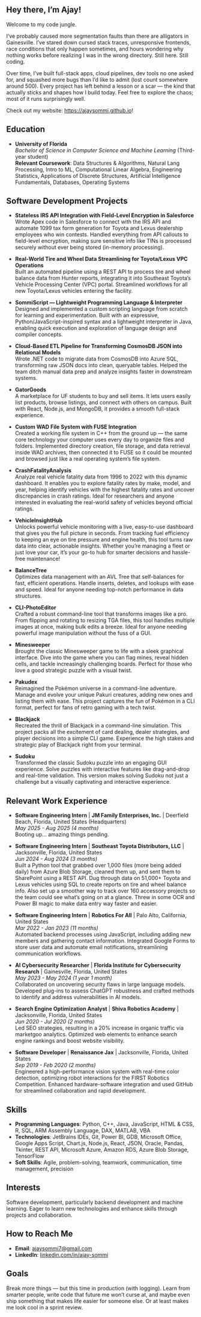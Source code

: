 ## Hey there, I’m Ajay!

Welcome to my code jungle.

I’ve probably caused more segmentation faults than there are alligators in Gainesville. I’ve stared down cursed stack traces, unresponsive frontends, race conditions that only happen sometimes, and hours wondering why nothing works before realizing I was in the wrong directory. Still here. Still coding.

Over time, I’ve built full-stack apps, cloud pipelines, dev tools no one asked for, and squashed more bugs than I’d like to admit (lost count somewhere around 500). Every project has left behind a lesson or a scar — the kind that actually sticks and shapes how I build today. Feel free to explore the chaos; most of it runs surprisingly well.

Check out my website: https://ajaysommi.github.io!

## Education

- **University of Florida**  
  *Bachelor of Science in Computer Science and Machine Learning* (Third-year student)  
  **Relevant Coursework**: Data Structures & Algorithms, Natural Lang Processing, Intro to ML, Computational Linear Algebra, Engineering Statistics, Applications of Discrete Structures, Artificial Intelligence Fundamentals, Databases, Operating Systems


## Software Development Projects

- **Stateless IRS API Integration with Field-Level Encryption in Salesforce**  
  Wrote Apex code in Salesforce to connect with the IRS API and automate 1099 tax form generation for Toyota and Lexus dealership employees who win contests. Handled everything from API callouts to field-level encryption, making sure sensitive info like TINs is processed securely without ever being stored (in-memory processing).
  
- **Real-World Tire and Wheel Data Streamlining for Toyota/Lexus VPC Operations**  
  Built an automated pipeline using a REST API to process tire and wheel balance data from Hunter reports, integrating it into Southeast Toyota’s Vehicle Processing Center (VPC) portal. Streamlined workflows for all new Toyota/Lexus vehicles entering the facility.

- **SommiScript — Lightweight Programming Language & Interpreter**  
  Designed and implemented a custom scripting language from scratch for learning and experimentation. Built with an expressive, Python/JavaScript-inspired syntax and a lightweight interpreter in Java, enabling quick execution and exploration of language design and compiler concepts.

- **Cloud-Based ETL Pipeline for Transforming CosmosDB JSON into Relational Models**  
  Wrote .NET code to migrate data from CosmosDB into Azure SQL, transforming raw JSON docs into clean, queryable tables. Helped the team ditch manual data prep and analyze insights faster in downstream systems.
  
- **GatorGoods**  
  A marketplace for UF students to buy and sell items. It lets users easily list products, browse listings, and connect with others on campus. Built with React, Node.js, and MongoDB, it provides a smooth full-stack experience.

- **Custom WAD File System with FUSE Integration**  
  Created a working file system in C++ from the ground up — the same core technology your computer uses every day to organize files and folders. Implemented directory creation, file storage, and data retrieval inside WAD archives, then connected it to FUSE so it could be mounted and browsed just like a real operating system’s file system.

- **CrashFatalityAnalysis**  
  Analyze real vehicle fatality data from 1996 to 2022 with this dynamic dashboard. It enables you to explore fatality rates by make, model, and year, helping identify vehicles with the highest fatality rates and uncover discrepancies in crash ratings. Ideal for researchers and anyone interested in evaluating the real-world safety of vehicles beyond official ratings.
  
- **VehicleInsightHub**  
  Unlocks powerful vehicle monitoring with a live, easy-to-use dashboard that gives you the full picture in seconds. From tracking fuel efficiency to keeping an eye on tire pressure and engine health, this tool turns raw data into clear, actionable insights. Whether you’re managing a fleet or just love your car, it’s your go-to hub for smarter decisions and hassle-free maintenance!

- **BalanceTree**  
  Optimizes data management with an AVL Tree that self-balances for fast, efficient operations. Handle inserts, deletes, and lookups with ease and speed. Ideal for anyone needing top-notch performance in data structures.
  
- **CLI-PhotoEditor**  
  Crafted a robust command-line tool that transforms images like a pro. From flipping and rotating to resizing TGA files, this tool handles multiple images at once, making bulk edits a breeze. Ideal for anyone needing powerful image manipulation without the fuss of a GUI.

- **Minesweeper**  
  Brought the classic Minesweeper game to life with a sleek graphical interface. Dive into the game where you can flag mines, reveal hidden cells, and tackle increasingly challenging boards. Perfect for those who love a good strategic puzzle with a visual twist.

- **Pakudex**  
  Reimagined the Pokémon universe in a command-line adventure. Manage and evolve your unique Pakuri creatures, adding new ones and listing them with ease. This project captures the fun of Pokémon in a CLI format, perfect for fans of retro gaming with a tech twist.

- **Blackjack**  
  Recreated the thrill of Blackjack in a command-line simulation. This project packs all the excitement of card dealing, dealer strategies, and player decisions into a simple CLI game. Experience the high stakes and strategic play of Blackjack right from your terminal.

- **Sudoku**  
  Transformed the classic Sudoku puzzle into an engaging GUI experience. Solve puzzles with interactive features like drag-and-drop and real-time validation. This version makes solving Sudoku not just a challenge but a visually captivating and interactive experience.


## Relevant Work Experience

- **Software Engineering Intern** | **JM Family Enterprises, Inc.** | Deerfield Beach, Florida, United States (Headquarters)   
  *May 2025 - Aug 2025 (4 months)*  
  Booting up... amazing things pending.
  
- **Software Engineering Intern** | **Southeast Toyota Distributors, LLC** | Jacksonville, Florida, United States  
  *Jun 2024 - Aug 2024 (3 months)*  
  Built a Python tool that grabbed over 1,000 files (more being added daily) from Azure Blob Storage, cleaned them up, and sent them to SharePoint using a REST API. Dug through data on 51,000+ Toyota and Lexus vehicles using SQL to create reports on tire and wheel balance info. Also set up a smoother way to track over 160 accessory projects so the team could see what’s going on at a glance. Threw in some OCR and Power BI magic to make data entry way faster and easier.

- **Software Engineering Intern** | **Robotics For All** | Palo Alto, California, United States  
  *Mar 2022 - Jan 2023 (11 months)*  
  Automated backend processes using JavaScript, including adding new members and gathering contact information. Integrated Google Forms to store user data and automate email notifications, streamlining communication workflows.

- **AI Cybersecurity Researcher** | **Florida Institute for Cybersecurity Research** | Gainesville, Florida, United States  
  *May 2023 - May 2024 (1 year 1 month)*  
  Collaborated on uncovering security flaws in large language models. Developed plug-ins to assess ChatGPT robustness and crafted methods to identify and address vulnerabilities in AI models.

- **Search Engine Optimization Analyst** | **Shiva Robotics Academy** | Jacksonville, Florida, United States  
  *Jun 2020 - Jul 2020 (2 months)*  
  Led SEO strategies, resulting in a 20% increase in organic traffic via marketgoo analytics. Optimized web elements to enhance search engine rankings and boost website visibility.

- **Software Developer** | **Renaissance Jax** | Jacksonville, Florida, United States  
  *Sep 2019 - Feb 2020 (2 months)*  
  Engineered a high-performance vision system with real-time color detection, optimizing robot interactions for the FIRST Robotics Competition. Enhanced hardware-software  integration and used GitHub for streamlined collaboration and rapid development.


## Skills

- **Programming Languages**: Python, C++, Java, JavaScript, HTML & CSS, R, SQL, ARM Assembly Language, DAX, MATLAB, VBA
- **Technologies**: JetBrains IDEs, Git, Power BI, GDB, Microsoft Office, Google Apps Script, Chart.js, Node.js, React, JSON, Oracle, Pandas, Tkinter, REST API, Microsoft Azure, Amazon RDS, Azure Blob Storage, TensorFlow
- **Soft Skills**: Agile, problem-solving, teamwork, communication, time management, precision

## Interests

Software development, particularly backend development and machine learning. Eager to learn new technologies and enhance skills through projects and collaboration.

## How to Reach Me

- **Email**: [ajaysommi7@gmail.com](mailto:ajaysommi7@gmail.com)  
- **LinkedIn**: [linkedin.com/in/ajay-sommi](https://www.linkedin.com/in/ajay-sommi)

## Goals

Break more things — but this time in production (with logging).
Learn from smarter people, write code that future me won’t curse at, and maybe even ship something that makes life easier for someone else. Or at least makes me look cool in a sprint review.
